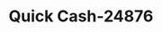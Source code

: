 ---
f_zip-code: 39180
f_state-code: MS
title: Quick Cash-24876
f_phone: 601-636-5802
f_city-only: Vicksburg
f_address: 3412 Pemberton Square Boulevard Vicksburg
f_location-unique-id: '24876'
slug: quick-cash-24876
updated-on: '2024-05-30T13:46:58.046Z'
created-on: '2024-05-30T13:36:59.803Z'
published-on: '2024-05-30T13:54:32.469Z'
f_city-state: cms/city/vicksburg-ms.md
f_company: cms/company/quick-cash.md
f_state: cms/state/mississippi.md
layout: '[payday-loan].html'
tags: payday-loan
---